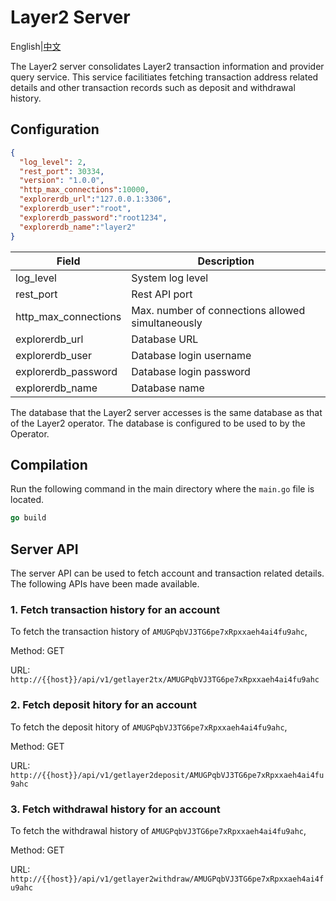 # Layer2 Server

English|[中文](README_CN.md)

The Layer2 server consolidates Layer2 transaction information and provider query service. This service facilitiates fetching transaction address related details and other transaction records such as deposit and withdrawal history.

## Configuration

```json
{
  "log_level": 2,
  "rest_port": 30334,
  "version": "1.0.0",
  "http_max_connections":10000,
  "explorerdb_url":"127.0.0.1:3306",
  "explorerdb_user":"root",
  "explorerdb_password":"root1234",
  "explorerdb_name":"layer2"
}
```

| Field                | Description                                       |
| -------------------- | ------------------------------------------------- |
| log_level            | System log level                                  |
| rest_port            | Rest API port                                     |
| http_max_connections | Max. number of connections allowed simultaneously |
| explorerdb_url       | Database URL                                      |
| explorerdb_user      | Database login username                           |
| explorerdb_password  | Database login password                           |
| explorerdb_name      | Database name                                     |

The database that the Layer2 server accesses is the same database as that of the Layer2 operator. The database is configured to be used to by the Operator.

## Compilation

Run the following command in the main directory where the `main.go` file is located.

```go
go build
```

## Server API

The server API can be used to fetch account and transaction related details. The following APIs have been made available.

### 1. Fetch transaction history for an account

To fetch the transaction history of `AMUGPqbVJ3TG6pe7xRpxxaeh4ai4fu9ahc`,

Method: GET

URL: `http://{{host}}/api/v1/getlayer2tx/AMUGPqbVJ3TG6pe7xRpxxaeh4ai4fu9ahc`

### 2. Fetch deposit hitory for an account

To fetch the deposit hitory of `AMUGPqbVJ3TG6pe7xRpxxaeh4ai4fu9ahc`,

Method: GET

URL: `http://{{host}}/api/v1/getlayer2deposit/AMUGPqbVJ3TG6pe7xRpxxaeh4ai4fu9ahc`

### 3. Fetch withdrawal history for an account

To fetch the withdrawal history of `AMUGPqbVJ3TG6pe7xRpxxaeh4ai4fu9ahc`,

Method: GET

URL: `http://{{host}}/api/v1/getlayer2withdraw/AMUGPqbVJ3TG6pe7xRpxxaeh4ai4fu9ahc`

